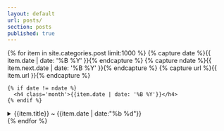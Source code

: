 ```yaml
---
layout: default
url: posts/
section: posts
published: true
---
```


<div class='listing col6 pad4h margin3'>
  {% for item in site.categories.post limit:1000 %}
    {% capture date %}{{ item.date | date: '%B %Y' }}{% endcapture %}
    {% capture ndate %}{{ item.next.date | date: '%B %Y' }}{% endcapture %}
  	{% capture url %}{{ item.url }}{% endcapture %}

    {% if date != ndate %}
      <h4 class='month'>{{item.date | date: '%B %Y'}}</h4>
    {% endif %}
  <details class='splash'>
    <summary>
        {{item.title}} 
        <span class='date'>
          &#126; {{item.date | date:"%b %d"}}
        </span>
    </summary>
    <div>
      {{ item.content }}
    </div>
  </details>
  {% endfor %}
</div>
